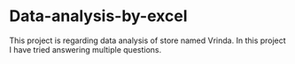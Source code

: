 # Data-analysis-by-excel
This project is regarding data analysis of store named Vrinda. In this project I have tried answering multiple questions.

